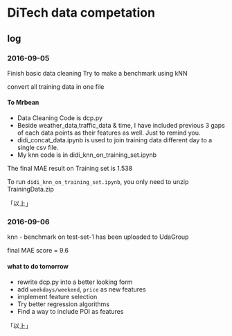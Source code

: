 # DiTech data competation

## log

### 2016-09-05
Finish basic data cleaning
Try to make a benchmark using kNN

convert all training data in one file

#### To Mrbean ####
* Data Cleaning Code is dcp.py
* Beside weather_data,traffic_data & time, I have included previous 3 gaps of each data points as their features as well. Just to remind you.
* didi_concat_data.ipynb is used to join training data different day to a single csv file.
* My knn code is in didi_knn_on_training_set.ipynb

The final MAE result on Training set is 1.538

To run `didi_knn_on_training_set.ipynb`, you only need to unzip TrainingData.zip

「以上」

### 2016-09-06

knn - benchmark on test-set-1 has been uploaded to UdaGroup

final MAE score = 9.6

#### what to do tomorrow ####
* rewrite dcp.py into a better looking form
* add `weekdays/weekend`, `price` as new features
* implement feature selection
* Try better regression algorithms
* Find a way to include POI as features 

「以上」